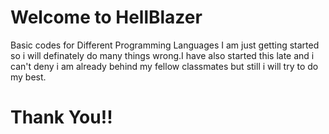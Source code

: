 # Welcome to HellBlazer
Basic codes for Different Programming Languages
I am just getting started so i will definately do many things wrong.I have also started this late and i can't deny i am already behind my fellow classmates 
but still i will try to do my best.
# Thank You!!
